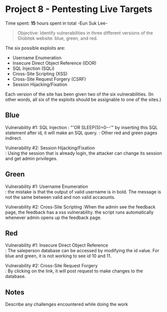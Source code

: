 # Project 8 - Pentesting Live Targets

Time spent: **15** hours spent in total -Eun Suk Lee-

> Objective: Identify vulnerabilities in three different versions of the Globitek website: blue, green, and red.

The six possible exploits are:
* Username Enumeration
* Insecure Direct Object Reference (IDOR)
* SQL Injection (SQLi)
* Cross-Site Scripting (XSS)
* Cross-Site Request Forgery (CSRF)
* Session Hijacking/Fixation

Each version of the site has been given two of the six vulnerabilities. (In other words, all six of the exploits should be assignable to one of the sites.)

## Blue

Vulnerability #1: SQL Injection : "'OR SLEEP(5)=0--'" by inserting this SQL statement after id, it will make an SQL query.
				: Other red and green pages indirect.


Vulnerability #2: Session Hijacking/Fixation					
				: Using the session that is already login, the attacker can change its session and get admin privileges.
				


## Green

Vulnerability #1: Username Enumeration		
				: the mistake is that the output of valid username is in bold. The message is not the same between valid and non valid accaounts.
				

Vulnerability #2: Cross-Site Scripting
				:When the admin see the feedback page, the feedback has a xss vulnerability. the script runs automatically whenever admin opens up the feedback page.
				



## Red

Vulnerability #1: Insecure Direct Object Reference	
				: The saleperson database can be accessed by modifying the id value. For blue and green, it is not working to see id 10 and 11.
				

Vulnerability #2: Cross-Site Request Forgery	
				: By clicking on the link, it will post request to make changes to the database.
				


## Notes

Describe any challenges encountered while doing the work

